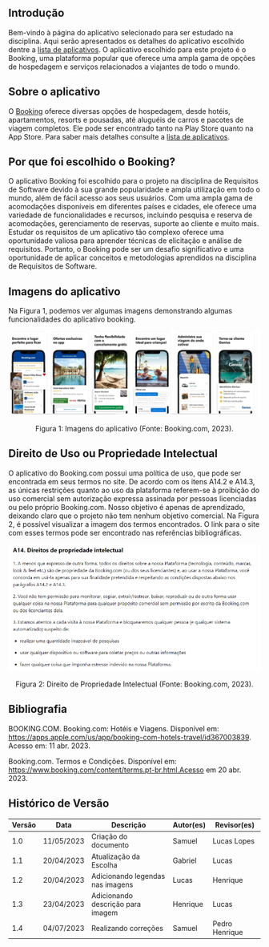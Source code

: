 ## Introdução

Bem-vindo à página do aplicativo selecionado para ser estudado na disciplina. Aqui serão apresentados os detalhes do aplicativo escolhido dentre a [lista de aplicativos](aplicativosAnalisados.md). O aplicativo escolhido para este projeto é o Booking, uma plataforma popular que oferece uma ampla gama de opções de hospedagem e serviços relacionados a viajantes de todo o mundo.

## Sobre o aplicativo

O [Booking](https://www.booking.com/apps.pt-br.html) oferece diversas opções de hospedagem, desde hotéis, apartamentos, resorts e pousadas, até aluguéis de carros e pacotes de viagem completos. Ele pode ser encontrado tanto na Play Store quanto na App Store. Para saber mais detalhes consulte a [lista de aplicativos](aplicativosAnalisados.md).

## Por que foi escolhido o Booking?

O aplicativo Booking foi escolhido para o projeto na disciplina de Requisitos de Software devido à sua grande popularidade e ampla utilização em todo o mundo, além de fácil acesso aos seus usuários. Com uma ampla gama de acomodações disponíveis em diferentes países e cidades, ele oferece uma variedade de funcionalidades e recursos, incluindo pesquisa e reserva de acomodações, gerenciamento de reservas, suporte ao cliente e muito mais. Estudar os requisitos de um aplicativo tão complexo oferece uma oportunidade valiosa para aprender técnicas de elicitação e análise de requisitos. Portanto, o Booking pode ser um desafio significativo e uma oportunidade de aplicar conceitos e metodologias aprendidos na disciplina de Requisitos de Software.

## Imagens do aplicativo

Na Figura 1, podemos ver algumas imagens demonstrando algumas funcionalidades do aplicativo booking.

![Imagens do aplicativo Booking](../assets/appSelecionado/imagensBooking.jpg)

<div style="text-align: center">
<p> Figura 1: Imagens do aplicativo (Fonte: Booking.com, 2023). </p>
</div>

## Direito de Uso ou Propriedade Intelectual

O aplicativo do Booking.com possui uma política de uso, que pode ser encontrada em seus termos no site. De acordo com os itens A14.2 e A14.3, as únicas restrições quanto ao uso da plataforma referem-se à proibição do uso comercial sem autorização expressa assinada por pessoas licenciadas ou pelo próprio Booking.com. Nosso objetivo é apenas de aprendizado, deixando claro que o projeto não tem nenhum objetivo comercial. Na Figura 2, é possível visualizar a imagem dos termos encontrados. O link para o site com esses termos pode ser encontrado nas referências bibliográficas.

![Direito de Imagem](../images/direito_de_imagem.png)

<div style="text-align: center">
<p> Figura 2: Direito de Propriedade Intelectual (Fonte: Booking.com, 2023). </p>
</div>

## Bibliografia

BOOKING.COM. Booking.com: Hotéis e Viagens. Disponível em: https://apps.apple.com/us/app/booking-com-hotels-travel/id367003839. Acesso em: 11 abr. 2023.

Booking.com. Termos e Condições. Disponível em: https://www.booking.com/content/terms.pt-br.html.Acesso em 20 abr. 2023.

## Histórico de Versão

| Versão | Data       | Descrição                         | Autor(es) | Revisor(es)    |
| ------- | ---------- | ----------------------------------- | --------- | -------------- |
| 1.0     | 11/05/2023 | Criação do documento              | Samuel    | Lucas Lopes    |
| 1.1     | 20/04/2023 | Atualização da Escolha            | Gabriel   | Lucas          |
| 1.2     | 20/04/2023 | Adicionando legendas nas imagens    | Lucas     | Henrique       |
| 1.3     | 23/04/2023 | Adicionando descrição para imagem | Henrique  | Lucas          |
| 1.4     | 04/07/2023 | Realizando correções              | Samuel    | Pedro Henrique |
